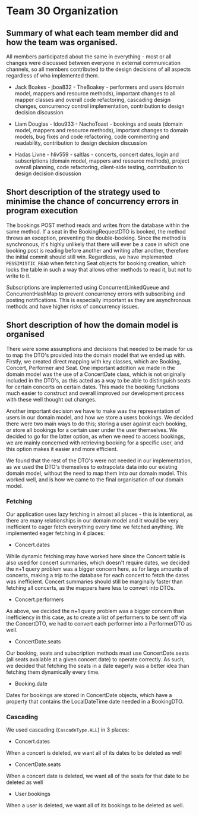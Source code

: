 # Team 30 Organization 

## Summary of what each team member did and how the team was organised.

All members participated about the same in everything - most or all changes were discussed between everyone in external communication channels, so all members contributed to the design decisions of all aspects regardless of who implemented them.

- Jack Boakes - jboa832 - TheBoakey - performers and users (domain model, mappers and resource methods), important changes to all mapper classes and overall code refactoring, cascading design changes, concurrency control implementation, contribution to design decision discussion

- Liam Douglas - ldou933 - NachoToast - bookings and seats (domain model, mappers and resource methods), important changes to domain models, bug fixes and code refactoring, code commenting and readability, contribution to design decision discussion

- Hadas Livne - hliv559 - saltlas - concerts, concert dates, login and subscriptions (domain model, mappers and resource methods), project overall planning, code refactoring, client-side testing, contribution to design decision discussion


## Short description of the strategy used to minimise the chance of concurrency errors in program execution
The bookings POST method reads and writes from the database within the same method. If a seat in the BookingRequestDTO is booked, the method throws an exception, preventing the double-booking. Since the method is synchronous, it's highly unlikely that there will ever be a case in which one booking post is reading before another and writing after another, therefore the initial commit should still win. Regardless, we have implemented `PESSIMISTIC_READ` when fetching Seat objects for booking creation, which locks the table in such a way that allows other methods to read it, but not to write to it.

Subscriptions are implemented using ConcurrentLinkedQueue and ConcurrentHashMap to prevent concurrency errors with subscribing and posting notifications. This is especially important as they are asynchronous methods and have higher risks of concurrency issues.

## Short description of how the domain model is organised

There were some assumptions and decisions that needed to be made for us to map the DTO's provided into the domain model that we ended up with. Firstly, we created direct mapping with key classes, which are Booking, Concert, Performer and Seat. One important addition we made in the domain model was the use of a ConcertDate class, which is not originally included in the DTO's, as this acted as a way to be able to distinguish seats for certain concerts on certain dates. This made the booking functions much easier to construct and overall improved our development process with these well thought out changes. 

Another important decision we have to make was the representation of users in our domain model, and how we store a users bookings. We decided there were two main ways to do this; storing a user against each booking, or store all bookings for a certain user under the user themselves. We decided to go for the latter option, as when we need to access bookings, we are mainly concerned with retrieving booking for a specific user, and this option makes it easier and more efficient. 

We found that the rest of the DTO's were not needed in our implementation, as we used the DTO's themselves to extrapolate data into our existing domain model, without the need to map them into our domain model. This worked well, and is how we came to the final organisation of our domain model. 

### Fetching
Our application uses lazy fetching in almost all places - this is intentional, as there are many relationships in our domain model and it would be very inefficient to eager fetch everything every time we fetched anything. We implemented eager fetching in 4 places:
- Concert.dates

While dynamic fetching may have worked here since the Concert table is also used for concert summaries, which doesn't require dates, we decided the n+1 query problem was a bigger concern here, as for large amounts of concerts, making a trip to the database for each concert to fetch the dates was inefficient. Concert summaries should still be marginally faster than fetching all concerts, as the mappers have less to convert into DTOs.

- Concert.performers

As above, we decided the n+1 query problem was a bigger concern than inefficiency in this case, as to create a list of performers to be sent off via the ConcertDTO, we had to convert each performer into a PerformerDTO as well.

- ConcertDate.seats

Our booking, seats and subscription methods must use ConcertDate.seats (all seats available at a given concert date) to operate correctly. As such, we decided that fetching the seats in a date eagerly was a better idea than fetching them dynamically every time.

- Booking.date

Dates for bookings are stored in ConcertDate objects, which have a property that contains the LocalDateTime date needed in a BookingDTO.

### Cascading
We used cascading (`CascadeType.ALL`) in 3 places:
- Concert.dates

When a concert is deleted, we want all of its dates to be deleted as well

- ConcertDate.seats

When a concert date is deleted, we want all of the seats for that date to be deleted as well

- User.bookings

When a user is deleted, we want all of its bookings to be deleted as well.

